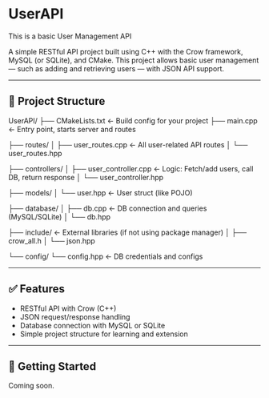 # UserAPI
This is a basic User Management API

A simple RESTful API project built using C++ with the Crow framework, MySQL (or SQLite), and CMake. This project allows basic user management — such as adding and retrieving users — with JSON API support.

---

## 📁 Project Structure

UserAPI/
├── CMakeLists.txt          ← Build config for your project
├── main.cpp                ← Entry point, starts server and routes

├── routes/
│   ├── user_routes.cpp     ← All user-related API routes
│   └── user_routes.hpp

├── controllers/
│   ├── user_controller.cpp ← Logic: Fetch/add users, call DB, return response
│   └── user_controller.hpp

├── models/
│   └── user.hpp            ← User struct (like POJO)

├── database/
│   ├── db.cpp              ← DB connection and queries (MySQL/SQLite)
│   └── db.hpp

├── include/                ← External libraries (if not using package manager)
│   ├── crow_all.h
│   └── json.hpp

└── config/
    └── config.hpp          ← DB credentials and configs




---

## ✅ Features

- RESTful API with Crow (C++)
- JSON request/response handling
- Database connection with MySQL or SQLite
- Simple project structure for learning and extension

---

## 🚀 Getting Started

Coming soon.